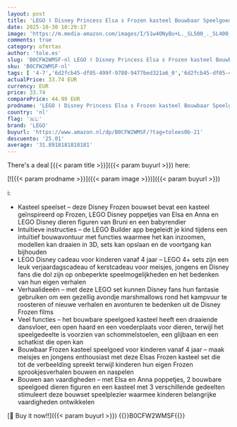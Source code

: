 ```yaml
---
layout: post
title: 'LEGO ǀ Disney Princess Elsa s Frozen kasteel Bouwbaar Speelgoed voor Kinderen  inclusief Elsa en Anna Poppetjes en 2 Dieren figuren  Leuk Cadeau voor Meisjes en Jongens vanaf 4 Jaar 43238'
date: 2025-10-30 10:29:17
image: 'https://m.media-amazon.com/images/I/51w4ONyBu+L._SL500_._SL400_.jpg'
comments: true
category: ofertas
author: 'tole.es'
slug: 'B0CFW2WMSF-nl LEGO ǀ Disney Princess Elsa s Frozen kasteel Bouwbaar...'
sku: 'B0CFW2WMSF-nl'
tags: [ '4-7','6d2fcb45-df05-499f-9780-9477bed321a6_0','6d2fcb45-df05-499f-9780-9477bed321a6_501','6d2fcb45-df05-499f-9780-9477bed321a6_5201','6d2fcb45-df05-499f-9780-9477bed321a6_801','Arborist Merchandising Root','Bouw- & constructiespeelgoed','Educatief speelgoed','LEGO','Montessori','Self Service','Special Features Stores','Speelgoed & spellen','Speelgoedbouwsets','lego','🇳🇱', ]
actualPrice: 33.74 EUR
currency: EUR
price: 33.74
comparePrice: 44.99 EUR
prodname: 'LEGO ǀ Disney Princess Elsa s Frozen kasteel Bouwbaar Speelgoed voor Kinderen  inclusief Elsa en Anna Poppetjes en 2 Dieren figuren  Leuk Cadeau voor Meisjes en Jongens vanaf 4 Jaar 43238'
country: 'nl'
flag: '🇳🇱'
brand: 'LEGO'
buyurl: 'https://www.amazon.nl/dp/B0CFW2WMSF/?tag=tolees0b-21'
descuento: '25.01'
average: '31.8918181818181'
---
```


There's a deal [{{< param title >}}]({{< param buyurl >}})  here:

[![{{< param prodname >}}]({{< param image >}})]({{< param buyurl >}})

ℹ️:

- Kasteel speelset – deze Disney Frozen bouwset bevat een kasteel geïnspireerd op Frozen, LEGO Disney poppetjes van Elsa en Anna en LEGO Disney dieren figuren van Bruni en een babyrendier
- Intuïtieve instructies – de LEGO Builder app begeleidt je kind tijdens een intuïtief bouwavontuur met functies waarmee het kan inzoomen, modellen kan draaien in 3D, sets kan opslaan en de voortgang kan bijhouden
- LEGO Disney cadeau voor kinderen vanaf 4 jaar – LEGO 4+ sets zijn een leuk verjaardagscadeau of kerstcadeau voor meisjes, jongens en Disney fans die dol zijn op onbeperkte speelmogelijkheden en het bedenken van hun eigen verhalen
- Verhaalideeën – met deze LEGO set kunnen Disney fans hun fantasie gebruiken om een gezellig avondje marshmallows rond het kampvuur te roosteren of nieuwe verhalen en avonturen te bedenken uit de Disney Frozen films
- Veel functies – het bouwbare speelgoed kasteel heeft een draaiende dansvloer, een open haard en een voederplaats voor dieren, terwijl het speelgedeelte is voorzien van schommelstoelen, een glijbaan en een schatkist die open kan
- Bouwbaar Frozen kasteel speelgoed voor kinderen vanaf 4 jaar – maak meisjes en jongens enthousiast met deze Elsas Frozen kasteel set die tot de verbeelding spreekt terwijl kinderen hun eigen Frozen sprookjesverhalen bouwen en naspelen
- Bouwen aan vaardigheden – met Elsa en Anna poppetjes, 2 bouwbare speelgoed dieren figuren en een kasteel met 3 verschillende gedeelten stimuleert deze bouwset speelplezier waarmee kinderen belangrijke vaardigheden ontwikkelen

[🛒 Buy it now!!]({{< param buyurl >}})
{{<world>}}B0CFW2WMSF{{</world>}}
